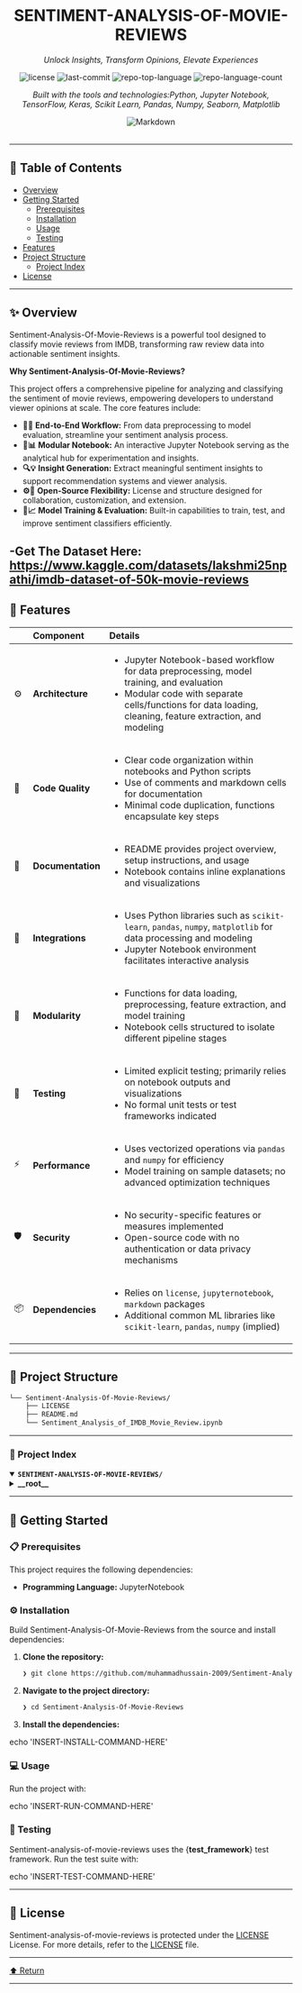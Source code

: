 <div id="top">

<!-- HEADER STYLE: CLASSIC -->
<div align="center">


# SENTIMENT-ANALYSIS-OF-MOVIE-REVIEWS

<em>Unlock Insights, Transform Opinions, Elevate Experiences</em>

<!-- BADGES -->
<img src="https://img.shields.io/github/license/muhammadhussain-2009/Sentiment-Analysis-Of-Movie-Reviews?style=flat&logo=opensourceinitiative&logoColor=white&color=0080ff" alt="license">
<img src="https://img.shields.io/github/last-commit/muhammadhussain-2009/Sentiment-Analysis-Of-Movie-Reviews?style=flat&logo=git&logoColor=white&color=0080ff" alt="last-commit">
<img src="https://img.shields.io/github/languages/top/muhammadhussain-2009/Sentiment-Analysis-Of-Movie-Reviews?style=flat&color=0080ff" alt="repo-top-language">
<img src="https://img.shields.io/github/languages/count/muhammadhussain-2009/Sentiment-Analysis-Of-Movie-Reviews?style=flat&color=0080ff" alt="repo-language-count">

<em>Built with the tools and technologies:Python, Jupyter Notebook, TensorFlow, Keras, Scikit Learn, Pandas, Numpy, Seaborn, Matplotlib</em>

<img src="https://img.shields.io/badge/Markdown-000000.svg?style=flat&logo=Markdown&logoColor=white" alt="Markdown">

</div>
<br>

---

## 📄 Table of Contents

- [Overview](#-overview)
- [Getting Started](#-getting-started)
    - [Prerequisites](#-prerequisites)
    - [Installation](#-installation)
    - [Usage](#-usage)
    - [Testing](#-testing)
- [Features](#-features)
- [Project Structure](#-project-structure)
    - [Project Index](#-project-index)
- [License](#-license)

---

## ✨ Overview

Sentiment-Analysis-Of-Movie-Reviews is a powerful tool designed to classify movie reviews from IMDB, transforming raw review data into actionable sentiment insights. 

**Why Sentiment-Analysis-Of-Movie-Reviews?**

This project offers a comprehensive pipeline for analyzing and classifying the sentiment of movie reviews, empowering developers to understand viewer opinions at scale. The core features include:

- **🧪🎯** **End-to-End Workflow:** From data preprocessing to model evaluation, streamline your sentiment analysis process.
- **📝📊** **Modular Notebook:** An interactive Jupyter Notebook serving as the analytical hub for experimentation and insights.
- **🔍💡** **Insight Generation:** Extract meaningful sentiment insights to support recommendation systems and viewer analysis.
- **⚙️🚀** **Open-Source Flexibility:** License and structure designed for collaboration, customization, and extension.
- **🤖📈** **Model Training & Evaluation:** Built-in capabilities to train, test, and improve sentiment classifiers efficiently.
  
-**Get The Dataset Here:** https://www.kaggle.com/datasets/lakshmi25npathi/imdb-dataset-of-50k-movie-reviews
---

## 📌 Features

|      | Component       | Details                                                                                     |
| :--- | :-------------- | :------------------------------------------------------------------------------------------ |
| ⚙️  | **Architecture**  | <ul><li>Jupyter Notebook-based workflow for data preprocessing, model training, and evaluation</li><li>Modular code with separate cells/functions for data loading, cleaning, feature extraction, and modeling</li></ul> |
| 🔩 | **Code Quality**  | <ul><li>Clear code organization within notebooks and Python scripts</li><li>Use of comments and markdown cells for documentation</li><li>Minimal code duplication, functions encapsulate key steps</li></ul> |
| 📄 | **Documentation** | <ul><li>README provides project overview, setup instructions, and usage</li><li>Notebook contains inline explanations and visualizations</li></ul> |
| 🔌 | **Integrations**  | <ul><li>Uses Python libraries such as `scikit-learn`, `pandas`, `numpy`, `matplotlib` for data processing and modeling</li><li>Jupyter Notebook environment facilitates interactive analysis</li></ul> |
| 🧩 | **Modularity**    | <ul><li>Functions for data loading, preprocessing, feature extraction, and model training</li><li>Notebook cells structured to isolate different pipeline stages</li></ul> |
| 🧪 | **Testing**       | <ul><li>Limited explicit testing; primarily relies on notebook outputs and visualizations</li><li>No formal unit tests or test frameworks indicated</li></ul> |
| ⚡️  | **Performance**   | <ul><li>Uses vectorized operations via `pandas` and `numpy` for efficiency</li><li>Model training on sample datasets; no advanced optimization techniques</li></ul> |
| 🛡️ | **Security**      | <ul><li>No security-specific features or measures implemented</li><li>Open-source code with no authentication or data privacy mechanisms</li></ul> |
| 📦 | **Dependencies**  | <ul><li>Relies on `license`, `jupyternotebook`, `markdown` packages</li><li>Additional common ML libraries like `scikit-learn`, `pandas`, `numpy` (implied)</li></ul> |

---

## 📁 Project Structure

```sh
└── Sentiment-Analysis-Of-Movie-Reviews/
    ├── LICENSE
    ├── README.md
    └── Sentiment_Analysis_of_IMDB_Movie_Review.ipynb
```

---

### 📑 Project Index

<details open>
	<summary><b><code>SENTIMENT-ANALYSIS-OF-MOVIE-REVIEWS/</code></b></summary>
	<!-- __root__ Submodule -->
	<details>
		<summary><b>__root__</b></summary>
		<blockquote>
			<div class='directory-path' style='padding: 8px 0; color: #666;'>
				<code><b>⦿ __root__</b></code>
			<table style='width: 100%; border-collapse: collapse;'>
			<thead>
				<tr style='background-color: #f8f9fa;'>
					<th style='width: 30%; text-align: left; padding: 8px;'>File Name</th>
					<th style='text-align: left; padding: 8px;'>Summary</th>
				</tr>
			</thead>
				<tr style='border-bottom: 1px solid #eee;'>
					<td style='padding: 8px;'><b><a href='https://github.com/muhammadhussain-2009/Sentiment-Analysis-Of-Movie-Reviews/blob/master/README.md'>README.md</a></b></td>
					<td style='padding: 8px;'>- Provides an overview of the Sentiment-Analysis-Of-Movie-Reviews project, emphasizing its purpose to analyze and classify the sentiment of IMDB movie reviews<br>- It highlights the core functionality of extracting insights from review data to determine positive or negative sentiments, supporting the broader goal of understanding viewer opinions and enhancing sentiment analysis techniques within the overall architecture.</td>
				</tr>
				<tr style='border-bottom: 1px solid #eee;'>
					<td style='padding: 8px;'><b><a href='https://github.com/muhammadhussain-2009/Sentiment-Analysis-Of-Movie-Reviews/blob/master/Sentiment_Analysis_of_IMDB_Movie_Review.ipynb'>Sentiment_Analysis_of_IMDB_Movie_Review.ipynb</a></b></td>
					<td style='padding: 8px;'>- SummaryThis Jupyter Notebook serves as the core component for performing sentiment analysis on IMDB movie reviews within the project<br>- It orchestrates the entire workflow—from data preprocessing and feature extraction to model training and evaluation—aimed at classifying reviews as positive or negative<br>- By integrating this analysis, the project enables insights into movie review sentiments, supporting applications such as automated review classification and sentiment-based recommendation systems<br>- This notebook functions as the primary analytical and experimental hub, demonstrating how the sentiment analysis model fits into the broader architecture of the sentiment analysis pipeline.---</td>
				</tr>
				<tr style='border-bottom: 1px solid #eee;'>
					<td style='padding: 8px;'><b><a href='https://github.com/muhammadhussain-2009/Sentiment-Analysis-Of-Movie-Reviews/blob/master/LICENSE'>LICENSE</a></b></td>
					<td style='padding: 8px;'>- Provides the licensing terms for the project, establishing legal permissions and restrictions for software use, distribution, and modification within the overall architecture<br>- Ensures users understand their rights and responsibilities, supporting open-source collaboration and safeguarding intellectual property across the entire codebase.</td>
				</tr>
			</table>
		</blockquote>
	</details>
</details>

---

## 🚀 Getting Started

### 📋 Prerequisites

This project requires the following dependencies:

- **Programming Language:** JupyterNotebook

### ⚙️ Installation

Build Sentiment-Analysis-Of-Movie-Reviews from the source and install dependencies:

1. **Clone the repository:**

    ```sh
    ❯ git clone https://github.com/muhammadhussain-2009/Sentiment-Analysis-Of-Movie-Reviews
    ```

2. **Navigate to the project directory:**

    ```sh
    ❯ cd Sentiment-Analysis-Of-Movie-Reviews
    ```

3. **Install the dependencies:**

echo 'INSERT-INSTALL-COMMAND-HERE'

### 💻 Usage

Run the project with:

echo 'INSERT-RUN-COMMAND-HERE'

### 🧪 Testing

Sentiment-analysis-of-movie-reviews uses the {__test_framework__} test framework. Run the test suite with:

echo 'INSERT-TEST-COMMAND-HERE'

---

## 📜 License

Sentiment-analysis-of-movie-reviews is protected under the [LICENSE](https://choosealicense.com/licenses) License. For more details, refer to the [LICENSE](https://choosealicense.com/licenses/) file.

---

<div align="left"><a href="#top">⬆ Return</a></div>

---
